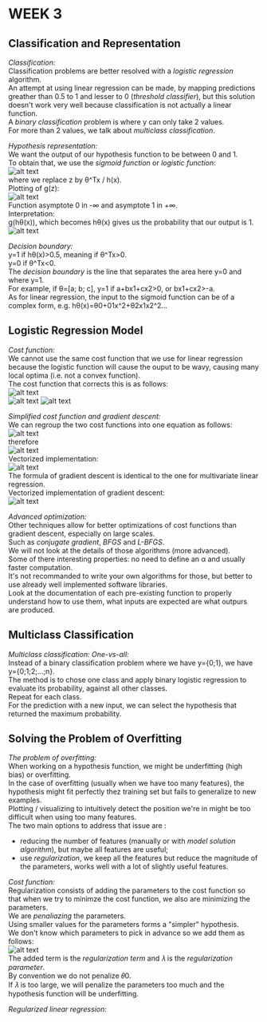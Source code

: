 # **WEEK 3**

## **Classification and Representation**  

*Classification:*  
  Classification problems are better resolved with a *logistic regression* algorithm.  
  An attempt at using linear regression can be made, by mapping predictions greather than 0.5 to 1 and lesser to 0 (*threshold classifier*), but this solution doesn't work very well because classification is not actually a linear function.  
  A *binary classification* problem is where y can only take 2 values.  
  For more than 2 values, we talk about *multiclass classification*.  
  
*Hypothesis representation:*  
  We want the output of our hypothesis function to be between 0 and 1.  
  To obtain that, we use the *sigmoid function* or *logistic function*:  
  ![alt text](https://i.imgur.com/632nilD.jpg)  
  where we replace z by θ^Tx / h(x).  
  Plotting of g(z):  
  ![alt text](https://i.imgur.com/vDgnDsj.jpg)  
  Function asymptote 0 in -∞ and asymptote 1 in +∞.  
  Interpretation:  
  g(hθ(x)), which becomes hθ(x) gives us the probability that our output is 1.  
  ![alt text](https://i.imgur.com/ipMfo87.jpg)  
  
*Decision boundary:*  
  y=1 if hθ(x)>0.5, meaning if θ^Tx>0.  
  y=0 if θ^Tx<0.  
  The *decision boundary* is the line that separates the area here y=0 and where y=1.  
  For example, if θ=[a; b; c], y=1 if a+bx1+cx2>0, or bx1+cx2>-a.  
  As for linear regression, the input to the sigmoid function can be of a complex form, e.g. hθ(x)=θ0+01x^2+θ2x1x2^2...
  
## **Logistic Regression Model**

*Cost function:*  
  We cannot use the same cost function that we use for linear regression because the logistic function will cause the ouput to be wavy, causing many local optima (i.e. not a convex function).  
  The cost function that corrects this is as follows:  
  ![alt text](https://i.imgur.com/ll99evX.png)  
  ![alt text](https://i.imgur.com/Xuhwp2G.jpg) ![alt text](https://i.imgur.com/9fDbNPA.jpg)  
  
*Simplified cost function and gradient descent:*  
  We can regroup the two cost functions into one equation as follows:  
  ![alt text](https://i.imgur.com/wDYRpt1.png)  
  therefore  
  ![alt text](https://i.imgur.com/IUGfeEc.png)  
  Vectorized implementation:  
  ![alt text](https://i.imgur.com/ZZifZh2.png)  
  The formula of gradient descent is identical to the one for multivariate linear regression.  
  Vectorized implementation of gradient descent:  
  ![alt text](https://i.imgur.com/hD8i4Y3.png)  
  
*Advanced optimization:*  
  Other techniques allow for better optimizations of cost functions than gradient descent, especially on large scales.  
  Such as *conjugate gradient*, *BFGS* and *L-BFGS*.  
  We will not look at the details of those algorithms (more advanced).  
  Some of there interesting properties: no need to define an α and usually faster computation.  
  It's not recommanded to write your own algorithms for those, but better to use already well implemented software libraries.  
  Look at the documentation of each pre-existing function to properly understand how to use them, what inputs are expected are what outpurs are produced.  
  
## **Multiclass Classification**

*Multiclass classification: One-vs-all:*  
  Instead of a binary classification problem where we have y={0;1}, we have y={0;1;2;...;n}.  
  The method is to chose one class and apply binary logistic regression to evaluate its probability, against all other classes.  
  Repeat for each class.  
  For the prediction with a new input, we can select the hypothesis that returned the maximum probability.
  
## **Solving the Problem of Overfitting**

*The problem of overfitting:*  
  When working on a hypothesis function, we might be underfitting (high bias) or overfitting.  
  In the case of overfitting (usually when we have too many features), the hypothesis might fit perfectly thez training set but fails to generalize to new examples.  
  Plotting / visualizing to intuitively detect the position we're in might be too difficult when using too many features.  
  The two main options to address that issue are :  
  - reducing the number of features (manually or with *model solution algorithm*), but maybe all features are useful;  
  - use *regularization*, we keep all the features but reduce the magnitude of the parameters, works well with a lot of slightly useful features.

*Cost function:*  
  Regularization consists of adding the parameters to the cost function so that when we try to minimze the cost function, we also are minimizing the parameters.  
  We are *penaliazing* the parameters.  
  Using smaller values for the parameters forms a "simpler" hypothesis.  
  We don't know which parameters to pick in advance so we add them as follows:  
  ![alt text](https://i.imgur.com/FtamwUj.png)  
  The added term is the *regularization term* and 𝜆 is the *regularization parameter*.  
  By convention we do not penalize 𝜃0.  
  If 𝜆 is too large, we will penalize the parameters too much and the hypothesis function will be underfitting.  
  
*Regularized linear regression:*  
  
